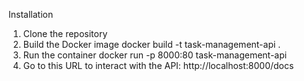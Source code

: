 Installation
1. Clone the repository
2. Build the Docker image
   docker build -t task-management-api .
3. Run the container
   docker run -p 8000:80 task-management-api
4. Go to this URL to interact with the API:
   http://localhost:8000/docs
   
